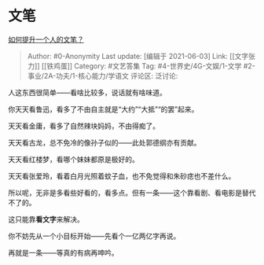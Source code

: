 # 文笔
[如何提升一个人的文笔？](https://www.zhihu.com/question/19591218/answer/1920721623)

> Author: #0-Anonymity
> Last update: [编辑于 2021-06-03]
> Link: [[文字张力]] [[铁鸡蛋]]
> Category: #文艺答集
> Tag: #4-世界史/4G-文娱/1-文学 #2-事业/2A-功夫/1-核心能力/学语文
> 评论区:
> 泛讨论:

人这东西很简单——看啥比较多，说话就有啥味道。

你天天看鲁迅，看多了不由自主就是“大约”“大抵”“的罢”起来。

天天看金庸，看多了自然辣块妈妈，不由得痴了。

天天看古龙，总不免冷的像孙子似的——此处郭德纲亦有贡献。

天天看红楼梦，看哪个妹妹都原是极好的。

天天看张爱玲，看着白月光照着蚊子血，也不免觉得和朱砂痣也不差什么。

所以呢，无非是多看些好看的，看多点。但有一条——这个靠看剧、看电影是替代不了的。

这只能靠**看文字**来解决。

你不妨先从一个小目标开始——先看个一亿两亿字再说。

再就是一条——等真的有病再呻吟。
